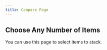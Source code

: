 ```yaml
---
title: Compare Page
---
```


## Choose Any Number of Items

You can use this page to select items to stack.